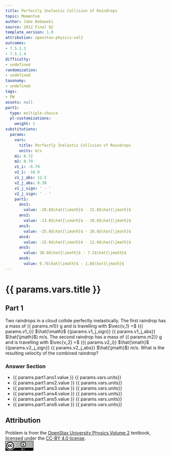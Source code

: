 ```yaml
---
title: Perfectly Inelastic Collision of Raindrops
topic: Momentum
author: Jake Bobowski
source: 2012 Final Q2
template_version: 1.0
attribution: openstax-physics-vol2
outcomes:
- 7.5.1.3
- 7.5.1.4
difficulty:
- undefined
randomization:
- undefined
taxonomy:
- undefined
tags:
- PW
assets: null
part1:
  type: multiple-choice
  pl-customizations:
    weight: 1
substitutions:
  params:
    vars:
      title: Perfectly Inelastic Collision of Raindrops
      units: m/s
    m1: 0.72
    m2: 0.79
    v1_i: -6.79
    v2_i: -18.9
    v1_j_abs: 12.5
    v2_j_abs: 8.38
    v1_j_sign: ' - '
    v2_j_sign: ' - '
    part1:
      ans1:
        value: -28.0$\hat{\imath}$ - 22.0$\hat{\jmath}$
      ans2:
        value: -13.0$\hat{\imath}$ - 10.0$\hat{\jmath}$
      ans3:
        value: -25.0$\hat{\imath}$ - 20.0$\hat{\jmath}$
      ans4:
        value: -15.0$\hat{\imath}$ - 12.0$\hat{\jmath}$
      ans5:
        value: 30.0$\hat{\imath}$ - 7.2$\hat{\jmath}$
      ans6:
        value: 6.7$\hat{\imath}$ - 1.6$\hat{\jmath}$
---
```

# {{ params.vars.title }}
## Part 1

Two raindrops in a cloud collide perfectly inelastically. The first raindrop has a mass of {{ params.m1}} g and is travelling with $\vec{v_1} =$ ({{ params.v1_i}} $\hat{\imath}$ {{params.v1_j_sign}} {{ params.v1_j_abs}} $\hat{\jmath}$) m/s. The second raindrop has a mass of {{ params.m2}} g and is travelling with $\vec{v_2} =$ ({{ params.v2_i}} $\hat{\imath}$ {{params.v2_j_sign}} {{ params.v2_j_abs}} $\hat{\jmath}$) m/s. What is the resulting velocity of the combined raindrop?

### Answer Section

- {{ params.part1.ans1.value }} {{ params.vars.units}}
- {{ params.part1.ans2.value }} {{ params.vars.units}}
- {{ params.part1.ans3.value }} {{ params.vars.units}}
- {{ params.part1.ans4.value }} {{ params.vars.units}}
- {{ params.part1.ans5.value }} {{ params.vars.units}}
- {{ params.part1.ans6.value }} {{ params.vars.units}}

## Attribution

Problem is from the [OpenStax University Physics Volume 2](https://openstax.org/details/books/university-physics-volume-2) textbook, licensed under the [CC-BY 4.0 license](https://creativecommons.org/licenses/by/4.0/).<br>![Image representing the Creative Commons 4.0 BY license.](https://raw.githubusercontent.com/firasm/bits/master/by.png)